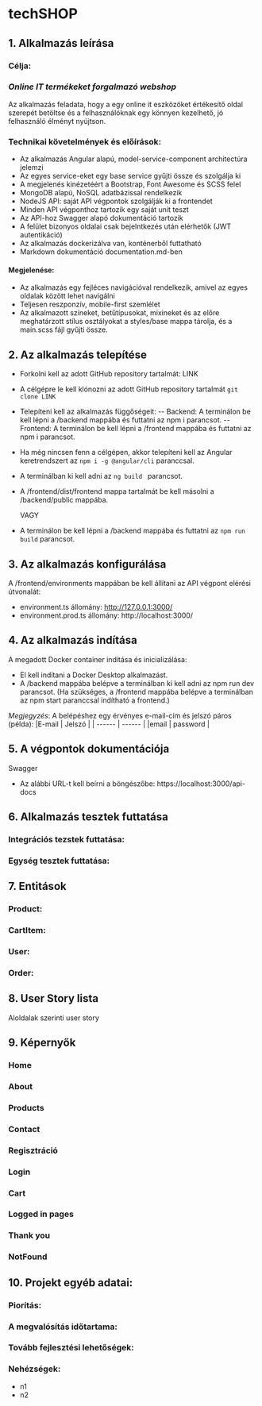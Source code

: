 # techSHOP

## 1. Alkalmazás leírása

### Célja:

### _Online IT termékeket forgalmazó webshop_

Az alkalmazás feladata, hogy a egy online it eszközöket értékesítő oldal szerepét betöltse és a felhasználóknak egy könnyen kezelhető, jó felhasználó élményt nyújtson.

### Technikai követelmények és előírások:

- Az alkalmazás Angular alapú, model-service-component architectúra jelemzi
- Az egyes service-eket egy base service gyűjti össze és szolgálja ki
- A megjelenés kinézetéért a Bootstrap, Font Awesome és SCSS felel
- MongoDB alapú, NoSQL adatbázissal rendelkezik
- NodeJS API: saját API végpontok szolgálják ki a frontendet
- Minden API végponthoz tartozik egy saját unit teszt
- Az API-hoz Swagger alapó dokumentáció tartozik
- A felület bizonyos oldalai csak bejelntkezés után elérhetők (JWT autentikáció)
- Az alkalmazás dockerizálva van, konténerből futtatható
- Markdown dokumentáció documentation.md-ben

#### Megjelenése:

- Az alkalmazás egy fejléces navigációval rendelkezik, amivel az egyes oldalak között lehet navigálni
- Teljesen reszponzív, mobile-first szemlélet
- Az alkalmazott színeket, betűtípusokat, mixineket és az előre meghatárzott stílus osztályokat a styles/base mappa tárolja, és a main.scss fájl gyűjti össze.

## 2. Az alkalmazás telepítése

- Forkolni kell az adott GitHub repository tartalmát:
  LINK

- A célgépre le kell klónozni az adott GitHub repository tartalmát
  `git clone LINK`

- Telepíteni kell az alkalmazás függőségeit:
  -- Backend:
  A terminálon be kell lépni a /backend mappába és futtatni az npm i parancsot.
  -- Frontend:
  A terminálon be kell lépni a /frontend mappába és futtatni az npm i parancsot.

- Ha még nincsen fenn a célgépen, akkor telepíteni kell az Angular keretrendszert az `npm i -g @angular/cli` paranccsal.

- A terminálban ki kell adni az `ng build ` parancsot.

- A /frontend/dist/frontend mappa tartalmát be kell másolni a /backend/public mappába.

  VAGY

- A terminálon be kell lépni a /backend mappába és futtatni az `npm run build` parancsot.

## 3. Az alkalmazás konfigurálása

A /frontend/environments mappában be kell állítani az API végpont elérési útvonalát:

- environment.ts állomány: http://127.0.0.1:3000/
- environment.prod.ts állomány: http://localhost:3000/

## 4. Az alkalmazás indítása

A megadott Docker container indítása és inicializálása:

- El kell indítani a Docker Desktop alkalmazást.
- A /backend mappába belépve a terminálban ki kell adni az npm run dev parancsot. (Ha szükséges, a /frontend mappába belépve a terminálban az npm start paranccsal indítható a frontend.)

_Megjegyzés_:
A belépéshez egy érvényes e-mail-cím és jelszó páros (példa):
|E-mail | Jelszó |
| ------ | ------ |
|email | password |

## 5. A végpontok dokumentációja

Swagger

- Az alábbi URL-t kell beírni a böngészőbe: https://localhost:3000/api-docs

## 6. Alkalmazás tesztek futtatása

### Integrációs tezstek futtatása:

### Egység tesztek futtatása:

## 7. Entitások

### Product:

### CartItem:

### User:

### Order:

## 8. User Story lista

Aloldalak szerinti user story

## 9. Képernyők

### Home

### About

### Products

### Contact

### Regisztráció

### Login

### Cart

### Logged in pages

### Thank you

### NotFound

## 10. Projekt egyéb adatai:

### Piorítás:

### A megvalósítás időtartama:

### Tovább fejlesztési lehetőségek:

### Nehézségek:

- n1
- n2
